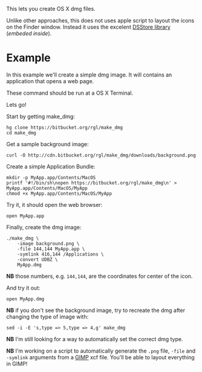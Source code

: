 This lets you create OS X dmg files.

Unlike other approaches, this does not uses apple script to layout the icons on the Finder window.  Instead it uses the excelent [DSStore library](http://www.hhhh.org/src/hg/dsstore) (*embeded inside*).


# Example

In this example we'll create a simple dmg image. It will contains an application that opens a web page. 

These command should be run at a OS X Terminal.

Lets go!

Start by getting make_dmg:

    hg clone https://bitbucket.org/rgl/make_dmg
    cd make_dmg

Get a sample background image:

    curl -O http://cdn.bitbucket.org/rgl/make_dmg/downloads/background.png

Create a simple Application Bundle:

    mkdir -p MyApp.app/Contents/MacOS
    printf '#!/bin/sh\nopen https://bitbucket.org/rgl/make_dmg\n' > MyApp.app/Contents/MacOS/MyApp
    chmod +x MyApp.app/Contents/MacOS/MyApp

Try it, it should open the web browser:

    open MyApp.app

Finally, create the dmg image:

    ./make_dmg \
        -image background.png \
        -file 144,144 MyApp.app \
        -symlink 416,144 /Applications \
        -convert UDBZ \
        MyApp.dmg

**NB** those numbers, e.g. `144,144`, are the coordinates for center of the icon.

And try it out:

    open MyApp.dmg

**NB** if you don't see the background image, try to recreate the dmg after changing the type of image with:

    sed -i -E 's,type => 5,type => 4,g' make_dmg

**NB** I'm still looking for a way to automatically set the correct dmg type.

**NB** I'm working on a script to automatically generate the `.png` file, `-file` and `-symlink` arguments from a [GIMP](http://gimp.org) xcf file.  You'll be able to layout everything in GIMP!

